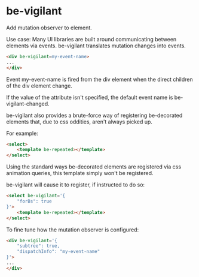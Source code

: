 # be-vigilant

Add mutation observer to element.

Use case:  Many UI libraries are built around communicating between elements via events.  be-vigilant translates mutation changes into events.

```html
<div be-vigilant=my-event-name>
...
</div>
```

Event my-event-name is fired from the div element when the direct children of the div element change.

If the value of the attribute isn't specified, the default event name is be-vigilant-changed.

be-vigilant also provides a brute-force way of registering be-decorated elements that, due to css oddities, aren't always picked up.

For example:

```html
<select>
    <template be-repeated></template>
</select>
```

Using the standard ways be-decorated elements are registered via css animation queries, this template simply won't be registered.

be-vigilant will cause it to register, if instructed to do so:

```html
<select be-vigilant='{
    "forBs": true
}'>
    <template be-repeated></template>
</select>
```

To fine tune how the mutation observer is configured:

```html
<div be-vigilant='{
    "subtree": true,
    "dispatchInfo": "my-event-name"
}'>
...
</div>
```

